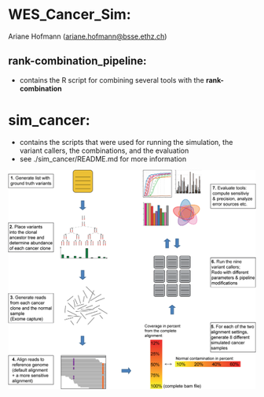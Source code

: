 
# WES_Cancer_Sim:
Ariane Hofmann (ariane.hofmann@bsse.ethz.ch)

## rank-combination_pipeline:
- contains the R script for combining several tools with the __rank-combination__


# sim_cancer:
- contains the scripts that were used for running the simulation, the variant callers, the combinations, and the evaluation
- see ./sim_cancer/README.md for more information

<p align="center">
	<img src="img/Figure1.png?raw=true" alt="Workflow of the comparison of the nine variant callers"/>
</p>


